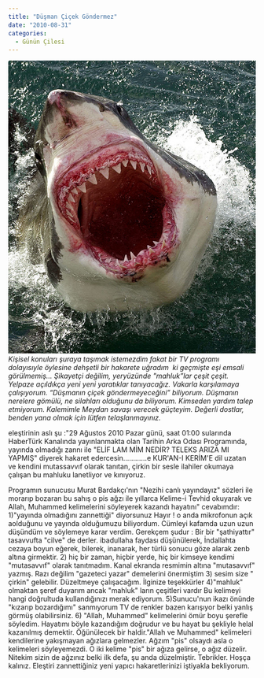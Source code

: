 ```yaml
---
title: "Düşman Çiçek Göndermez"
date: "2010-08-31"
categories: 
  - Günün Çilesi
---
```


[![balik.jpg](../uploads/2010/08/balik.jpg)](../uploads/2010/08/balik.jpg "balik.jpg") _Kişisel konuları şuraya taşımak istemezdim fakat bir TV programı dolayısıyle öylesine dehşetli bir hakarete uğradım  ki geçmişte eşi emsali görülmemiş… Şikayetçi değilim, yeryüzünde "mahluk”lar çeşit çeşit. Yelpaze açıldıkça yeni yeni yaratıklar tanıyacağız. Vakarla karşılamaya çalışıyorum. “Düşmanın çiçek göndermeyeceğini” biliyorum. Düşmanın nerelere gömülü, ne silahları olduğunu da biliyorum. Kimseden yardım talep etmiyorum. Kalemimle Meydan savaşı verecek güçteyim. Değerli dostlar, benden yana olmak için lütfen telaşlanmayınız._ 

eleştirinin aslı şu :"29 Ağustos 2010 Pazar günü, saat 01:00 sularında HaberTürk Kanalında yayınlanmakta olan Tarihin Arka Odası Programında, yayında olmadığı zannı ile "ELİF LAM MİM NEDİR? TELEKS ARIZA MI YAPMIŞ" diyerek hakaret edercesin............e KUR'AN-I KERİM'E dil uzatan ve kendini mutassavvıf olarak tanıtan, çirkin bir sesle ilahiler okumaya çalışan bu mahluku lanetliyor ve kınıyoruz.

Programın sunucusu Murat Bardakçı'nın "Nezihi canlı yayındayız" sözleri ile morarıp bozaran bu sahış o pis ağzı ile yıllarca Kelime-i Tevhid okuyarak ve Allah, Muhammed kelimelerini söyleyerek kazandı hayatını" cevabımdır: 1)"yayında olmadığını zannettiği" diyorsunuz Hayır ! o anda mikrofonun açık aolduğunu ve yayında olduğumuzu biliyordum. Cümleyi kafamda uzun uzun düşündüm ve söylemeye karar verdim. Gerekçem şudur : Bir bir "şathiyattır" tasavvufta "cilve" de derler. ibadullaha faydası düşünülerek, İndallahta cezaya boyun eğerek, bilerek, inanarak, her türlü sonucu göze alarak zenb altına girmektir. 2) hiç bir zaman, hiçbir yerde, hiç bir kimseye kendimi "mutasavvıf" olarak tanıtmadım. Kanal ekranda resmimin altına "mutasavvıf" yazmış. Razı değilim "gazeteci yazar" demelerini önermiştim 3) sesim size " çirkin" gelebilir. Düzeltmeye çalışacağım. İlginize teşekkürler 4)"mahluk" olmaktan şeref duyarım ancak "mahluk" ların çeşitleri vardır Bu kelimeyi hangi doğrultuda kullandığınızı merak ediyorum. 5)Sunucu'nun ikazı önünde "kızarıp bozardığımı" sanmıyorum TV de renkler bazen karışıyor belki yanlış görmüş olabilirsiniz. 6) "Allah, Muhammed" kelimelerini ömür boyu şerefle söyledim. Hayatımı böyle kazandığım doğrudur ve bu hayat bu şekliyle helal kazanılmış demektir. Öğünülecek bir haldir."Allah ve Muhammed" kelimeleri kendilerine yakışmayan ağızlara gelmezler. Ağzım "pis" olsaydı asla o kelimeleri söyleyemezdi. O iki kelime "pis" bir ağıza gelirse, o ağız düzelir. Nitekim sizin de ağzınız belki ilk defa, şu anda düzelmiştir. Tebrikler. Hoşça kalınız. Eleştiri zannettiğiniz yeni yapıcı hakaretlerinizi iştiyakla bekliyorum.
